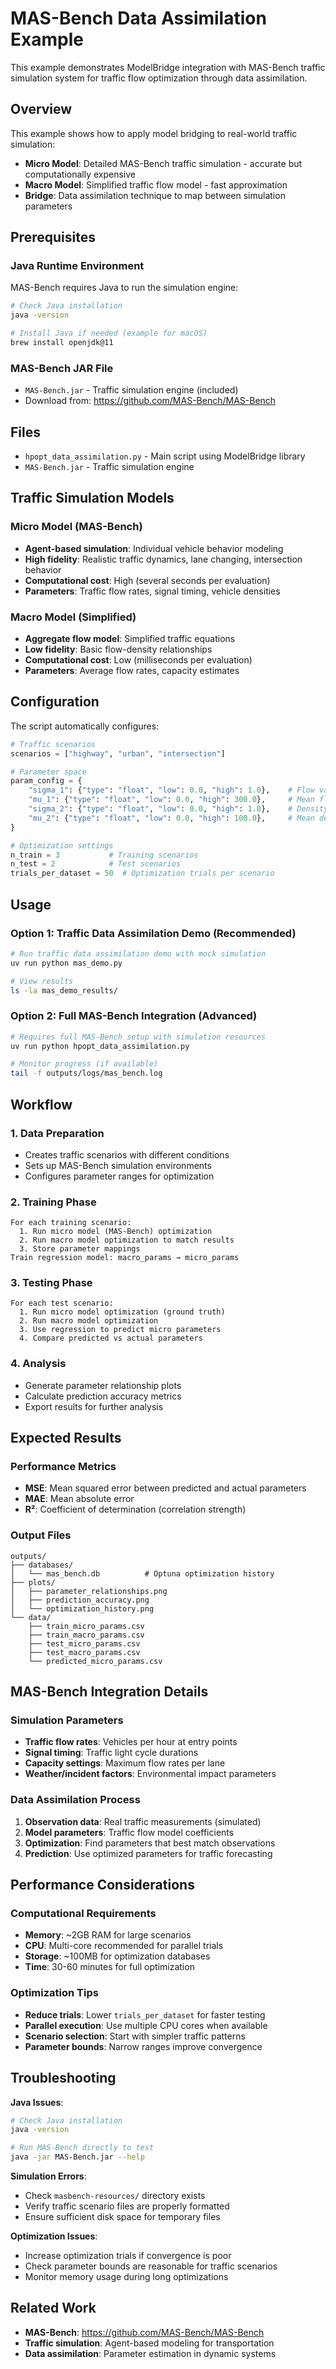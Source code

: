 # MAS-Bench Data Assimilation Example

This example demonstrates ModelBridge integration with MAS-Bench traffic simulation system for traffic flow optimization through data assimilation.

## Overview

This example shows how to apply model bridging to real-world traffic simulation:
- **Micro Model**: Detailed MAS-Bench traffic simulation - accurate but computationally expensive
- **Macro Model**: Simplified traffic flow model - fast approximation
- **Bridge**: Data assimilation technique to map between simulation parameters

## Prerequisites

### Java Runtime Environment
MAS-Bench requires Java to run the simulation engine:
```bash
# Check Java installation
java -version

# Install Java if needed (example for macOS)
brew install openjdk@11
```

### MAS-Bench JAR File
- `MAS-Bench.jar` - Traffic simulation engine (included)
- Download from: https://github.com/MAS-Bench/MAS-Bench

## Files

- `hpopt_data_assimilation.py` - Main script using ModelBridge library
- `MAS-Bench.jar` - Traffic simulation engine

## Traffic Simulation Models

### Micro Model (MAS-Bench)
- **Agent-based simulation**: Individual vehicle behavior modeling
- **High fidelity**: Realistic traffic dynamics, lane changing, intersection behavior
- **Computational cost**: High (several seconds per evaluation)
- **Parameters**: Traffic flow rates, signal timing, vehicle densities

### Macro Model (Simplified)
- **Aggregate flow model**: Simplified traffic equations
- **Low fidelity**: Basic flow-density relationships
- **Computational cost**: Low (milliseconds per evaluation)
- **Parameters**: Average flow rates, capacity estimates

## Configuration

The script automatically configures:

```python
# Traffic scenarios
scenarios = ["highway", "urban", "intersection"]

# Parameter space
param_config = {
    "sigma_1": {"type": "float", "low": 0.0, "high": 1.0},    # Flow variance
    "mu_1": {"type": "float", "low": 0.0, "high": 300.0},     # Mean flow rate
    "sigma_2": {"type": "float", "low": 0.0, "high": 1.0},    # Density variance
    "mu_2": {"type": "float", "low": 0.0, "high": 100.0},     # Mean density
}

# Optimization settings
n_train = 3           # Training scenarios
n_test = 2            # Test scenarios
trials_per_dataset = 50  # Optimization trials per scenario
```

## Usage

### Option 1: Traffic Data Assimilation Demo (Recommended)
```bash
# Run traffic data assimilation demo with mock simulation
uv run python mas_demo.py

# View results
ls -la mas_demo_results/
```

### Option 2: Full MAS-Bench Integration (Advanced)
```bash
# Requires full MAS-Bench setup with simulation resources
uv run python hpopt_data_assimilation.py

# Monitor progress (if available)
tail -f outputs/logs/mas_bench.log
```

## Workflow

### 1. Data Preparation
- Creates traffic scenarios with different conditions
- Sets up MAS-Bench simulation environments
- Configures parameter ranges for optimization

### 2. Training Phase
```
For each training scenario:
  1. Run micro model (MAS-Bench) optimization
  2. Run macro model optimization to match results
  3. Store parameter mappings
Train regression model: macro_params → micro_params
```

### 3. Testing Phase
```
For each test scenario:
  1. Run micro model optimization (ground truth)
  2. Run macro model optimization
  3. Use regression to predict micro parameters
  4. Compare predicted vs actual parameters
```

### 4. Analysis
- Generate parameter relationship plots
- Calculate prediction accuracy metrics
- Export results for further analysis

## Expected Results

### Performance Metrics
- **MSE**: Mean squared error between predicted and actual parameters
- **MAE**: Mean absolute error
- **R²**: Coefficient of determination (correlation strength)

### Output Files
```
outputs/
├── databases/
│   └── mas_bench.db          # Optuna optimization history
├── plots/
│   ├── parameter_relationships.png
│   ├── prediction_accuracy.png
│   └── optimization_history.png
└── data/
    ├── train_micro_params.csv
    ├── train_macro_params.csv
    ├── test_micro_params.csv
    ├── test_macro_params.csv
    └── predicted_micro_params.csv
```

## MAS-Bench Integration Details

### Simulation Parameters
- **Traffic flow rates**: Vehicles per hour at entry points
- **Signal timing**: Traffic light cycle durations
- **Capacity settings**: Maximum flow rates per lane
- **Weather/incident factors**: Environmental impact parameters

### Data Assimilation Process
1. **Observation data**: Real traffic measurements (simulated)
2. **Model parameters**: Traffic flow model coefficients
3. **Optimization**: Find parameters that best match observations
4. **Prediction**: Use optimized parameters for traffic forecasting

## Performance Considerations

### Computational Requirements
- **Memory**: ~2GB RAM for large scenarios
- **CPU**: Multi-core recommended for parallel trials
- **Storage**: ~100MB for optimization databases
- **Time**: 30-60 minutes for full optimization

### Optimization Tips
- **Reduce trials**: Lower `trials_per_dataset` for faster testing
- **Parallel execution**: Use multiple CPU cores when available
- **Scenario selection**: Start with simpler traffic patterns
- **Parameter bounds**: Narrow ranges improve convergence

## Troubleshooting

**Java Issues**:
```bash
# Check Java installation
java -version

# Run MAS-Bench directly to test
java -jar MAS-Bench.jar --help
```

**Simulation Errors**:
- Check `masbench-resources/` directory exists
- Verify traffic scenario files are properly formatted
- Ensure sufficient disk space for temporary files

**Optimization Issues**:
- Increase optimization trials if convergence is poor
- Check parameter bounds are reasonable for traffic scenarios
- Monitor memory usage during long optimizations

## Related Work

- **MAS-Bench**: https://github.com/MAS-Bench/MAS-Bench
- **Traffic simulation**: Agent-based modeling for transportation
- **Data assimilation**: Parameter estimation in dynamic systems
